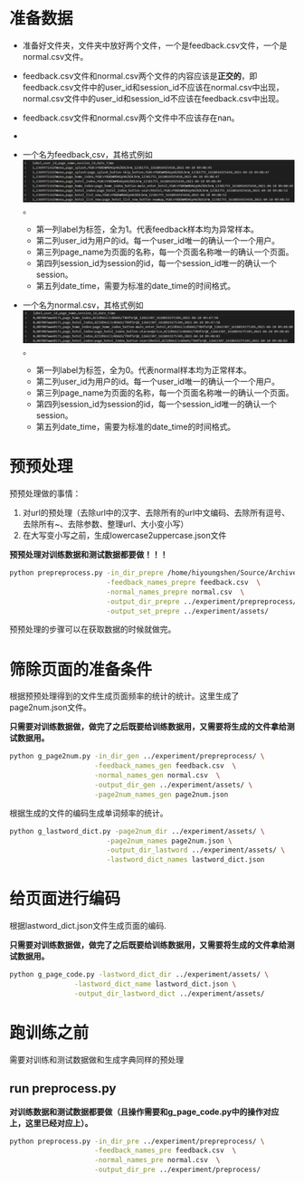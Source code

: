 # 准备数据

* 准备好文件夹，文件夹中放好两个文件，一个是feedback.csv文件，一个是normal.csv文件。
* feedback.csv文件和normal.csv两个文件的内容应该是**正交的**，即feedback.csv文件中的user_id和session_id不应该在normal.csv中出现，normal.csv文件中的user_id和session_id不应该在feedback.csv中出现。
* feedback.csv文件和normal.csv两个文件中不应该存在nan。
* 

* 一个名为feedback,csv，其格式例如![feedback文件格式](README/feedback文件格式.png)。
  * 第一列label为标签，全为1。代表feedback样本均为异常样本。
  * 第二列user_id为用户的id。每一个user_id唯一的确认一个一个用户。
  * 第三列page_name为页面的名称，每一个页面名称唯一的确认一个页面。
  * 第四列session_id为session的id，每一个session_id唯一的确认一个session。
  * 第五列date_time，需要为标准的date_time的时间格式。
* 一个名为normal.csv，其格式例如![normal文件格式](README/normal文件格式.png)。
  * 第一列label为标签，全为0。代表normal样本均为正常样本。
  * 第二列user_id为用户的id。每一个user_id唯一的确认一个一个用户。
  * 第三列page_name为页面的名称，每一个页面名称唯一的确认一个页面。
  * 第四列session_id为session的id，每一个session_id唯一的确认一个session。
  * 第五列date_time，需要为标准的date_time的时间格式。

# 预预处理

预预处理做的事情：
1. 对url的预处理（去除url中的汉字、去除所有的url中文编码、去除所有逗号、去除所有~、去除参数、整理url、大小变小写）
2. 在大写变小写之前，生成lowercase2uppercase.json文件

**预预处理对训练数据和测试数据都要做！！！**

```bash
python prepreprocess.py -in_dir_prepre /home/hiyoungshen/Source/Archive/ICWS2023/experiment/datasets \
                        -feedback_names_prepre feedback.csv  \
                        -normal_names_prepre normal.csv  \
                        -output_dir_prepre ../experiment/prepreprocess/ \
                        -output_set_prepre ../experiment/assets/
```

预预处理的步骤可以在获取数据的时候就做完。

# 筛除页面的准备条件

根据预预处理得到的文件生成页面频率的统计的统计。这里生成了page2num.json文件。

**只需要对训练数据做，做完了之后既要给训练数据用，又需要将生成的文件拿给测试数据用。**

```bash
python g_page2num.py -in_dir_gen ../experiment/prepreprocess/ \
                     -feedback_names_gen feedback.csv  \
                     -normal_names_gen normal.csv  \
                     -output_dir_gen ../experiment/assets/ \
                     -page2num_names_gen page2num.json
```

根据生成的文件的编码生成单词频率的统计。

```bash
python g_lastword_dict.py -page2num_dir ../experiment/assets/ \
                        -page2num_names page2num.json \
                        -output_dir_lastword ../experiment/assets/ \
                        -lastword_dict_names lastword_dict.json
```

# 给页面进行编码

根据lastword_dict.json文件生成页面的编码.

**只需要对训练数据做，做完了之后既要给训练数据用，又需要将生成的文件拿给测试数据用。**

```bash
python g_page_code.py -lastword_dict_dir ../experiment/assets/ \
                -lastword_dict_name lastword_dict.json \
                -output_dir_lastword_dict ../experiment/assets/
```

# 跑训练之前

需要对训练和测试数据做和生成字典同样的预处理

## run preprocess.py

**对训练数据和测试数据都要做（且操作需要和g_page_code.py中的操作对应上，这里已经对应上）。**

```bash
python preprocess.py -in_dir_pre ../experiment/prepreprocess/ \
                     -feedback_names_pre feedback.csv  \
                     -normal_names_pre normal.csv  \
                     -output_dir_pre ../experiment/preprocess/
```
